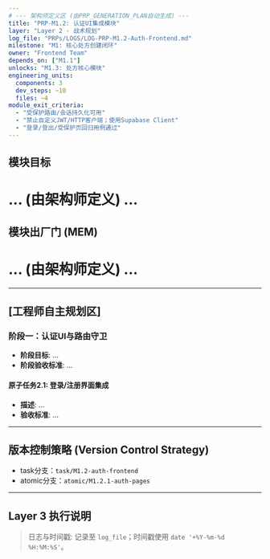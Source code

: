 ```yaml
---
# --- 架构师定义区 (由PRP_GENERATION_PLAN自动生成) ---
title: "PRP-M1.2: 认证UI集成模块"
layer: "Layer 2 - 战术规划"
log_file: "PRPs/LOGS/LOG-PRP-M1.2-Auth-Frontend.md"
milestone: "M1: 核心处方创建闭环"
owner: "Frontend Team"
depends_on: ["M1.1"]
unlocks: "M1.3: 处方核心模块"
engineering_units:
  components: 3
  dev_steps: ~10
  files: ~4
module_exit_criteria:
  - "受保护路由/会话持久化可用"
  - "禁止自定义JWT/HTTP客户端；使用Supabase Client"
  - "登录/登出/受保护页回归用例通过"
---
```


## 模块目标
# ... (由架构师定义) ...

## 模块出厂门 (MEM)
# ... (由架构师定义) ...

---
## **[工程师自主规划区]**

### 阶段一：认证UI与路由守卫
- **阶段目标**: ...
- **阶段验收标准**: ...

#### 原子任务2.1: 登录/注册界面集成
- **描述**: ...
- **验收标准**: ...

---
## 版本控制策略 (Version Control Strategy)
- task分支：`task/M1.2-auth-frontend`
- atomic分支：`atomic/M1.2.1-auth-pages`

---
## Layer 3 执行说明
> 日志与时间戳: 记录至 `log_file`；时间戳使用 `date '+%Y-%m-%d %H:%M:%S'`。

